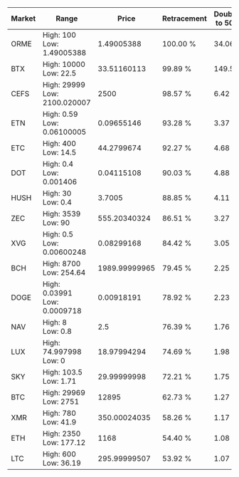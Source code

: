 | Market | Range | Price| Retracement | Doubles to 50% |
| --- | --- | --- | --- | --- |
| ORME | High: 100<br />Low: 1.49005388 | 1.49005388 | 100.00 % | 34.06 |
| BTX | High: 10000<br />Low: 22.5 | 33.51160113 | 99.89 % | 149.54 |
| CEFS | High: 29999<br />Low: 2100.020007 | 2500 | 98.57 % | 6.42 |
| ETN | High: 0.59<br />Low: 0.06100005 | 0.09655146 | 93.28 % | 3.37 |
| ETC | High: 400<br />Low: 14.5 | 44.2799674 | 92.27 % | 4.68 |
| DOT | High: 0.4<br />Low: 0.001406 | 0.04115108 | 90.03 % | 4.88 |
| HUSH | High: 30<br />Low: 0.4 | 3.7005 | 88.85 % | 4.11 |
| ZEC | High: 3539<br />Low: 90 | 555.20340324 | 86.51 % | 3.27 |
| XVG | High: 0.5<br />Low: 0.00600248 | 0.08299168 | 84.42 % | 3.05 |
| BCH | High: 8700<br />Low: 254.64 | 1989.99999965 | 79.45 % | 2.25 |
| DOGE | High: 0.03991<br />Low: 0.0009718 | 0.00918191 | 78.92 % | 2.23 |
| NAV | High: 8<br />Low: 0.8 | 2.5 | 76.39 % | 1.76 |
| LUX | High: 74.997998<br />Low: 0 | 18.97994294 | 74.69 % | 1.98 |
| SKY | High: 103.5<br />Low: 1.71 | 29.99999998 | 72.21 % | 1.75 |
| BTC | High: 29969<br />Low: 2751 | 12895 | 62.73 % | 1.27 |
| XMR | High: 780<br />Low: 41.9 | 350.00024035 | 58.26 % | 1.17 |
| ETH | High: 2350<br />Low: 177.12 | 1168 | 54.40 % | 1.08 |
| LTC | High: 600<br />Low: 36.19 | 295.99999507 | 53.92 % | 1.07 |
